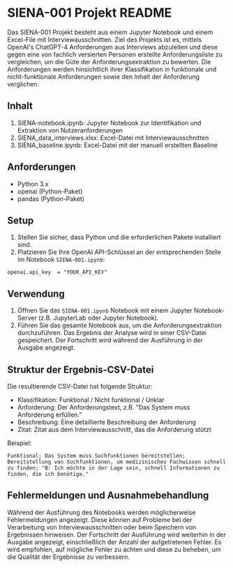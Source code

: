 # SIENA-001 Projekt README

Das SIENA-001 Projekt besteht aus einem Jupyter Notebook und einem Excel-File mit Interviewausschnitten. Ziel des Projekts ist es, mittels OpenAI's ChatGPT-4 Anforderungen aus Interviews abzuleiten und diese gegen eine von fachlich versierten Personen erstellte Anforderungsliste zu vergleichen, um die Güte der Anforderungsextraktion zu bewerten. Die Anforderungen werden hinsichtlich ihrer Klassifikation in funktionale und nicht-funktionale Anforderungen sowie den Inhalt der Anforderung verglichen.

## Inhalt

1. SIENA-notebook.ipynb: Jupyter Notebook zur Identifikation und Extraktion von Nutzeranforderungen
2. SIENA_data_interviews.xlsx: Excel-Datei mit Interviewausschnitten
3. SIENA_baseline.ipynb: Excel-Datei mit der manuell erstellten Baseline

## Anforderungen

- Python 3.x
- openai (Python-Paket)
- pandas (Python-Paket)

## Setup

1. Stellen Sie sicher, dass Python und die erforderlichen Pakete installiert sind.
2. Platzieren Sie Ihre OpenAI API-Schlüssel an der entsprechenden Stelle im Notebook `SIENA-001.ipynb`:

```
openai.api_key  = "YOUR_API_KEY"
```

## Verwendung

1. Öffnen Sie das `SIENA-001.ipynb` Notebook mit einem Jupyter Notebook-Server (z.B. JupyterLab oder Jupyter Notebook).
2. Führen Sie das gesamte Notebook aus, um die Anforderungsextraktion durchzuführen. Das Ergebnis der Analyse wird in einer CSV-Datei gespeichert. Der Fortschritt wird während der Ausführung in der Ausgabe angezeigt.

## Struktur der Ergebnis-CSV-Datei

Die resultierende CSV-Datei hat folgende Struktur:

- Klassifikation: Funktional / Nicht funktional / Unklar
- Anforderung: Der Anforderungstext, z.B. "Das System muss Anforderung erfüllen."
- Beschreibung: Eine detaillierte Beschreibung der Anforderung
- Zitat: Zitat aus dem Interviewausschnitt, das die Anforderung stützt

Beispiel:

```
Funktional; Das System muss Suchfunktionen bereitstellen; Bereitstellung von Suchfunktionen, um medizinisches Fachwissen schnell zu finden; "B: Ich möchte in der Lage sein, schnell Informationen zu finden, die ich benötige."
```

## Fehlermeldungen und Ausnahmebehandlung

Während der Ausführung des Notebooks werden möglicherweise Fehlermeldungen angezeigt. Diese können auf Probleme bei der Verarbeitung von Interviewausschnitten oder beim Speichern von Ergebnissen hinweisen. Der Fortschritt der Ausführung wird weiterhin in der Ausgabe angezeigt, einschließlich der Anzahl der aufgetretenen Fehler. Es wird empfohlen, auf mögliche Fehler zu achten und diese zu beheben, um die Qualität der Ergebnisse zu verbessern.
